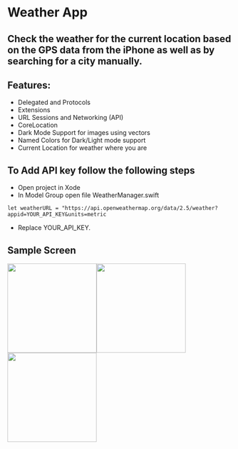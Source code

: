 # Weather App

## **Check the weather for the current location based on the GPS data from the iPhone as well as by searching for a city manually.**

## Features:
* Delegated and Protocols
* Extensions
* URL Sessions and Networking (API)
* CoreLocation
* Dark Mode Support for images using vectors
* Named Colors for Dark/Light mode support
* Current Location for weather where you are

## To Add API key follow the following steps
* Open project in Xode
* In Model Group open file WeatherManager.swift
```
let weatherURL = "https://api.openweathermap.org/data/2.5/weather?appid=YOUR_API_KEY&units=metric 
```

* Replace YOUR_API_KEY.

## Sample Screen 
<img src="https://user-images.githubusercontent.com/105754659/219148137-cd4adee2-9bd0-440f-b429-067a80bd8698.png" width="200"><img src="https://user-images.githubusercontent.com/105754659/219146065-c1c8e01b-5753-4be5-8640-3e158f03fdc2.png" width="200"><img src="https://user-images.githubusercontent.com/105754659/219146068-02483c98-a692-4c68-af79-64d1c089abd8.png" width="200">



